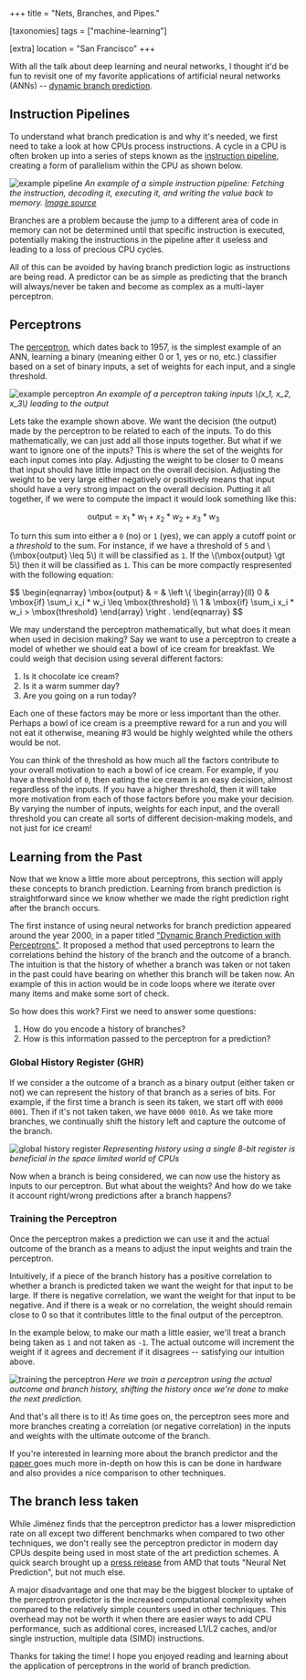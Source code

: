 +++
title = "Nets, Branches, and Pipes."

[taxonomies]
tags = ["machine-learning"]

[extra]
location = "San Francisco"
+++

With all the talk about deep learning and neural networks, I thought it'd be
fun to revisit one of my favorite applications of artificial neural networks
(ANNs) -- [dynamic branch prediction][bp].

<!-- more -->

## Instruction Pipelines

To understand what branch predication is and why it's needed, we first need to
take a look at how CPUs process instructions. A cycle in a CPU is often broken
up into a series of steps known as the [instruction pipeline][pipeline-href],
creating a form of parallelism within the CPU as shown below.

![example pipeline][pipeline]
*An example of a simple instruction pipeline: Fetching the instruction,
decoding it, executing it, and writing the value back to memory. [Image source
][pipeline-href]*

Branches are a problem because the jump to a different area of code in memory
can not be determined until that specific instruction is executed, potentially
making the instructions in the pipeline after it useless and leading to a loss
of precious CPU cycles.

All of this can be avoided by having branch prediction logic as instructions
are being read. A predictor can be as simple as predicting that the branch will
always/never be taken and become as complex as a multi-layer perceptron.


## Perceptrons

The [perceptron][pc], which dates back to 1957, is the simplest example of an
ANN, learning a binary (meaning either 0 or 1, yes or no, etc.) classifier
based on a set of binary inputs, a set of weights for each input, and a single
threshold.

![example perceptron][perceptron]
*An example of a perceptron taking inputs \\(x_1, x_2, x_3\\) leading to the
output*

Lets take the example shown above. We want the decision (the output) made by
the perceptron to be related to each of the inputs. To do this mathematically,
we can just add all those inputs together. But what if we want to ignore one of
the inputs? This is where the set of the weights for each input comes into
play. Adjusting the weight to be closer to 0 means that input should have
little impact on the overall decision. Adjusting the weight to be very large
either negatively or positively means that input should have a very strong
impact on the overall decision. Putting it all together, if we were to compute
the impact it would look something like this:

$$ \mbox{output} = x_1 * w_1 + x_2 * w_2 + x_3 * w_3 $$

To turn this sum into either a `0` (no) or `1` (yes), we can apply a cutoff
point or a _threshold_ to the sum. For instance, if we have a threshold of `5`
and \\(\mbox{output} \leq 5\\) it will be classified as `1`. If the
\\(\mbox{output} \gt 5\\) then it will be classified as `1`. This can be more
compactly respresented with the following equation:

$$
\begin{eqnarray}
    \mbox{output} & = & \left \\{
    \begin{array}{ll}
        0 & \mbox{if} \sum_i x_i * w_i \leq \mbox{threshold} \\\\
        1 & \mbox{if} \sum_i x_i * w_i > \mbox{threshold}
    \end{array}
    \right .
\end{eqnarray}
$$

We may understand the perceptron mathematically, but what does it mean when
used in decision making? Say we want to use a perceptron to create a model of
whether we should eat a bowl of ice cream for breakfast. We could weigh that
decision using several different factors:

1. Is it chocolate ice cream?
2. Is it a warm summer day?
3. Are you going on a run today?

Each one of these factors may be more or less important than the other. Perhaps
a bowl of ice cream is a preemptive reward for a run and you will not eat it
otherwise, meaning #3 would be highly weighted while the others would be not.

You can think of the threshold as how much all the factors contribute to your
overall motivation to each a bowl of ice cream. For example, if you have a
threshold of `0`, then eating the ice cream is an easy decision, almost
regardless of the inputs. If you have a higher threshold, then it will take
more motivation from each of those factors before you make your decision. By
varying the number of inputs, weights for each input, and the overall threshold
you can create all sorts of different decision-making models, and not just for
ice cream!


## Learning from the Past

Now that we know a little more about perceptrons, this section will apply these
concepts to branch prediction. Learning from branch prediction is
straightforward since we know whether we made the right prediction right after
the branch occurs.

The first instance of using neural networks for branch prediction appeared
around the year 2000, in a paper titled ["Dynamic Branch Prediction with
Perceptrons"][bp-paper]. It proposed a method that used perceptrons to learn
the correlations behind the history of the branch and the outcome of a branch.
The intuition is that the history of whether a branch was taken or not taken in
the past could have bearing on whether this branch will be taken now. An
example of this in action would be in code loops where we iterate over many
items and make some sort of check.

So how does this work? First we need to answer some questions:

1. How do you encode a history of branches?
2. How is this information passed to the perceptron for a prediction?


### Global History Register (GHR)

If we consider a the outcome of a branch as a binary output (either taken or
not) we can represent the history of that branch as a series of bits. For
example, if the first time a branch is seen its taken, we start off with `0000
0001`. Then if it's not taken taken, we have `0000 0010`. As we take more
branches, we continually shift the history left and capture the outcome of the
branch.

![global history register][ghr]
*Representing history using a single 8-bit register is beneficial in the space limited world of CPUs*

Now when a branch is being considered, we can now use the history as inputs to
our perceptron. But what about the weights? And how do we take it account
right/wrong predictions after a branch happens?


### Training the Perceptron

Once the perceptron makes a prediction we can use it and the actual outcome of
the branch as a means to adjust the input weights and train the perceptron.

Intuitively, if a piece of the branch history has a positive correlation to
whether a branch is predicted taken we want the weight for that input to be
large. If there is negative correlation, we want the weight for that input to
be negative. And if there is a weak or no correlation, the weight should remain
close to 0 so that it contributes little to the final output of the perceptron.

In the example below, to make our math a little easier, we'll treat a branch
being taken as `1` and not taken as `-1`. The actual outcome will increment the weight if it agrees and decrement if it disagrees -- satisfying our intuition above.

![training the perceptron][training]
*Here we train a perceptron using the actual outcome and branch history, shifting the history once we're done to make the next prediction.*

And that's all there is to it! As time goes on, the perceptron sees more and
more branches creating a correlation (or negative correlation) in the inputs
and weights with the ultimate outcome of the branch.

If you're interested in learning more about the branch predictor and the [paper
][bp-paper] goes much more in-depth on how this is can be done in hardware and
also provides a nice comparison to other techniques.

## The branch less taken

While Jiménez finds that the perceptron predictor has a lower misprediction
rate on all except two different benchmarks when compared to two other
techniques, we don't really see the perceptron predictor in modern day CPUs
despite being used in most state of the art prediction schemes. A quick search
brought up a [press release][amd] from AMD that touts "Neural Net Prediction",
but not much else.

A major disadvantage and one that may be the biggest blocker to uptake of the
perceptron predictor is the increased computational complexity when compared to
the relatively simple counters used in other techniques. This overhead may not
be worth it when there are easier ways to add CPU performance, such as
additional cores, increased L1/L2 caches, and/or single instruction, multiple
data (SIMD) instructions.

Thanks for taking the time! I hope you enjoyed reading and learning about the application of perceptrons in the world of branch prediction.


[amd]: http://www.amd.com/en-us/press-releases/Pages/amd-takes-computing-2016dec13.aspx
[bp]: https://en.wikipedia.org/wiki/Branch_predictor "Branch Prediction"
[pc]: https://en.wikipedia.org/wiki/Perceptron "Perceptron"
[bp-paper]: https://www.cs.utexas.edu/~lin/papers/hpca01.pdf "Dynamic Branch Prediction with Perceptrons"

[ghr]: /img/2017/01/ghr.svg
[training]: /img/2017/01/training-example.svg
[perceptron]: /img/2017/01/perceptron-example.svg
[pipeline]: /img/2017/01/instruction-pipeline.png
[pipeline-href]: https://en.wikipedia.org/wiki/Instruction_pipelining "Instruction Pipelining"